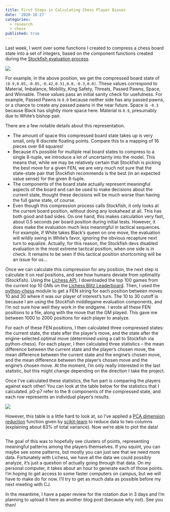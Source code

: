 ```yaml
---
title: First Steps in Calculating Chess Player Biases
date: '2020-10-27'
categories:
  - research
  - chess
published: true
---
```


Last week, I went over some functions I created to compress a chess board state into a set of integers, based on the component functions created during the [Stockfish evaluation process](https://hxim.github.io/Stockfish-Evaluation-Guide/).

![](https://saumikn.com/wp-content/uploads/2020/10/chess-position-1.png)

For example, in the above position, we get the compressed board state of `(0.9,0.05,-0.05,-0.42,0.31,0.0,-0.3,0.0)`. These values correspond to Material, Imbalance, Mobility, King Safety, Threats, Passed Pawns, Space, and Winnable. These values pass an initial sanity check for usefulness. For example, Passed Pawns is `0.0` because neither side has any passed pawns, or a chance to create any passed pawns in the near future. Space is `-0.3` because Black has slightly more space here. Material is `0.9`, presumably due to White’s bishop pair.

There are a few notable details about this representation.

- The amount of space this compressed board state takes up is very small, only 8 discrete floating points. Compare this to a mapping of 16 pieces over 64 squares!
- Because it’s possible for multiple real board states to compress to a single 8-tuple, we introduce a lot of uncertainty into the model. This means that, while we may be relatively certain that Stockfish is picking the best move for a given FEN, we are very much not sure that the state-state pair that Stockfish recommends is the best (in an expected value sense) for the given 8-tuple.
- The components of the board state actually represent meaningful aspects of the board and can be used to make decisions about the current state, thought these decisions will be much worse than having the full game state, of course.
- Even though this compression process calls Stockfish, it only looks at the current board position, without doing any lookahead at all. This has both good and bad sides. On one hand, this makes calculation very fast, about 0.5 seconds per board position during initial tests. However, it does make the evaluation much less meaningful in tactical sequences. For example, if White takes Black’s queen on one move, the evaluation will wildly swing in White’s favor, ignoring the obvious recapture next turn to equalize. Actually, for this reason, the Stockfish devs disabled evaluation in the most extreme tactical position, when one side is in check. It remains to be seen if this tactical position shortcoming will be an issue for us...

Once we can calculate this compression for any position, the next step is calculate it on real positions, and see how humans deviate from optimality (Stockfish). Using the [Lichess API](https://lichess.org/api#operation/apiGamesUser), I downloaded the top 100 games from the current top 10 GMs on the [Lichess Blitz Leaderboard](https://lichess.org/player/top/200/blitz). Then, I used the [python-chess](https://python-chess.readthedocs.io/en/latest/index.html) module to get a FEN string for each position between moves 10 and 30 where it was our player of interest’s turn. The 10 to 30 cutoff is because I am using the Stockfish middlegame evaluation components, and I’m not sure how well they work in the endgame. I wrote all these FEN positions to a file, along with the move that the GM played. This gave me between 1000 to 2000 positions for each player to analyze.

For each of these FEN positions, I then calculated three compressed states: the current state, the state after the player’s move, and the state after the engine-selected optimal move (determined using a call to Stockfish via python-chess). For each player, I then calculated three statistics – the mean difference between the current state and the player’s chosen move, the mean difference between the current state and the engine’s chosen move, and the mean difference between the player’s chosen move and the engine’s chosen move. At the moment, I’m only really interested in the last statistic, but this might change depending on the direction I take the project.

Once I’ve calculated these statistics, the fun part is comparing the players against each other! You can look at the table below for the statistics that I calculated. p0-p7 refer to the 8 components of the compressed state, and each row represents an individual player’s results.

![](https://web.archive.org/web/20240528232159im_/https://saumikn.com/wp-content/uploads/2020/10/player-bias.png)

However, this table is a little hard to look at, so I’ve applied a [PCA dimension reduction](<https://en.wikipedia.org/wiki/Dimensionality_reduction#Principal_component_analysis_(PCA)>) function given by [scikit-learn](https://scikit-learn.org/stable/modules/generated/sklearn.decomposition.PCA.html) to reduce data to two columns (explaining about 83% of total variance). Now we’re able to plot the data!

![]()

The goal of this was to hopefully see clusters of points, representing meaningful patterns among the players themselves. If you squint, you can maybe see some patterns, but mostly you can just see that we need more data. Fortunately with Lichess, we have all the data we could possibly analyze, it’s just a question of actually going through that data. On my personal computer, it takes about an hour to generate each of those points. I’m hoping to get access to some faster computers on campus, but we will have to make do for now. I’ll try to get as much data as possible before my next meeting with CJ.

In the meantime, I have a paper review for the rotation due in 3 days and I’m planning to upload it here as another blog post (because why not). See you then!
